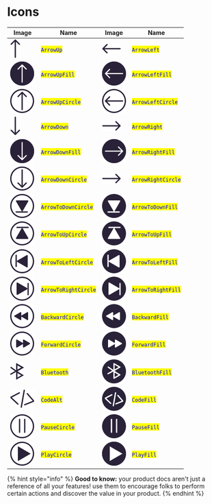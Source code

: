 # Icons

| Image                                          | Name                                                  | Image                                        | Name                                                |
| ---------------------------------------------- | ----------------------------------------------------- | -------------------------------------------- | --------------------------------------------------- |
| ![](../../.gitbook/assets/arrow-up.svg)        | <mark style="color:blue;">`ArrowUp`</mark>            | ![](.gitbook/assets/arrow-left.svg)          | <mark style="color:blue;">`ArrowLeft`</mark>        |
| ![](.gitbook/assets/arrow-up-fill.svg)         | <mark style="color:blue;">`ArrowUpFill`</mark>        | ![](.gitbook/assets/arrow-left-fill.svg)     | <mark style="color:blue;">`ArrowLeftFill`</mark>    |
| ![](.gitbook/assets/arrow-up-circle.svg)       | <mark style="color:blue;">`ArrowUpCircle`</mark>      | ![](.gitbook/assets/arrow-left-circle.svg)   | <mark style="color:blue;">`ArrowLeftCircle`</mark>  |
| ![](.gitbook/assets/arrow-down.svg)            | <mark style="color:blue;">`ArrowDown`</mark>          | ![](.gitbook/assets/arrow-right.svg)         | <mark style="color:blue;">`ArrowRight`</mark>       |
| ![](.gitbook/assets/arrow-down-fill.svg)       | <mark style="color:blue;">`ArrowDownFill`</mark>      | ![](.gitbook/assets/arrow-right-fill.svg)    | <mark style="color:blue;">`ArrowRightFill`</mark>   |
| ![](.gitbook/assets/arrow-down-circle.svg)     | <mark style="color:blue;">`ArrowDownCircle`</mark>    | ![](.gitbook/assets/arrow-right.svg)         | <mark style="color:blue;">`ArrowRightCircle`</mark> |
| ![](.gitbook/assets/arrow-to-down-circle.svg)  | <mark style="color:blue;">`ArrowToDownCircle`</mark>  | ![](.gitbook/assets/arrow-to-down-fill.svg)  | <mark style="color:blue;">`ArrowToDownFill`</mark>  |
| ![](.gitbook/assets/arrow-to-up-circle.svg)    | <mark style="color:blue;">`ArrowToUpCircle`</mark>    | ![](.gitbook/assets/arrow-to-up-fill.svg)    | <mark style="color:blue;">`ArrowToUpFill`</mark>    |
| ![](.gitbook/assets/arrow-to-left-circle.svg)  | <mark style="color:blue;">`ArrowToLeftCircle`</mark>  | ![](.gitbook/assets/arrow-to-left-fill.svg)  | <mark style="color:blue;">`ArrowToLeftFill`</mark>  |
| ![](.gitbook/assets/arrow-to-right-circle.svg) | <mark style="color:blue;">`ArrowToRightCircle`</mark> | ![](.gitbook/assets/arrow-to-right-fill.svg) | <mark style="color:blue;">`ArrowToRightFill`</mark> |
| ![](.gitbook/assets/backward-circle.svg)       | <mark style="color:blue;">`BackwardCircle`</mark>     | ![](.gitbook/assets/backward-fill.svg)       | <mark style="color:blue;">`BackwardFill`</mark>     |
| ![](.gitbook/assets/forward-circle.svg)        | <mark style="color:blue;">`ForwardCircle`</mark>      | ![](.gitbook/assets/forward-fill.svg)        | <mark style="color:blue;">`ForwardFill`</mark>      |
| ![](.gitbook/assets/bluetooth.svg)             | <mark style="color:blue;">`Bluetooth`</mark>          | ![](.gitbook/assets/bluetooth-fill.svg)      | <mark style="color:blue;">`BluetoothFill`</mark>    |
| ![](.gitbook/assets/code-alt.svg)              | <mark style="color:blue;">`CodeAlt`</mark>            | ![](.gitbook/assets/code-fill.svg)           | <mark style="color:blue;">`CodeFill`</mark>         |
| ![](.gitbook/assets/pause-circle.svg)          | <mark style="color:blue;">`PauseCircle`</mark>        | ![](.gitbook/assets/pause-fill.svg)          | <mark style="color:blue;">`PauseFill`</mark>        |
| ![](.gitbook/assets/play-circle.svg)           | <mark style="color:blue;">`PlayCircle`</mark>         | ![](.gitbook/assets/play-fill.svg)           | <mark style="color:blue;">`PlayFill`</mark>         |

{% hint style="info" %}
**Good to know:** your product docs aren't just a reference of all your features! use them to encourage folks to perform certain actions and discover the value in your product.
{% endhint %}
